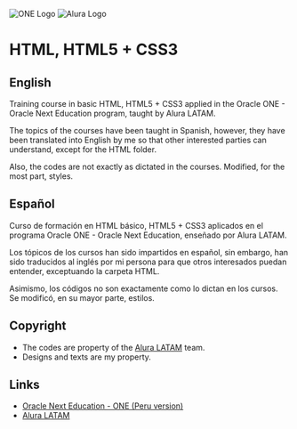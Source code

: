 
![ONE Logo](https://cdn1.gnarususercontent.com.br/6/408785/217bbdb0-d321-4e7b-be86-7b6472c85a60.png)
![Alura Logo](https://app.aluracursos.com/assets/images/logos/logo-aluraespanhol.svg)


# HTML, HTML5 + CSS3

## English

Training course in basic HTML, HTML5 + CSS3 applied in the Oracle ONE - Oracle Next Education program, taught by Alura LATAM.

The topics of the courses have been taught in Spanish, however, they have been translated into English by me so that other interested parties can understand, except for the HTML folder.

Also, the codes are not exactly as dictated in the courses. Modified, for the most part, styles.

## Español

Curso de formación  en HTML básico, HTML5 + CSS3 aplicados en el programa Oracle ONE - Oracle Next Education, enseñado por Alura LATAM.

Los tópicos de los cursos han sido impartidos en español, sin embargo, han sido traducidos al inglés por mi persona para que otros interesados puedan entender, exceptuando la carpeta HTML.

Asimismo, los códigos no son exactamente como lo dictan en los cursos. Se modificó, en su mayor parte, estilos.

## Copyright
- The codes are property of the [Alura LATAM](https://www.aluracursos.com/) team. 
- Designs and texts are my property.

## Links

 - [Oracle Next Education - ONE (Peru version)](https://www.oracle.com/pe/education/oracle-next-education/)
 - [Alura LATAM](https://www.aluracursos.com/)
